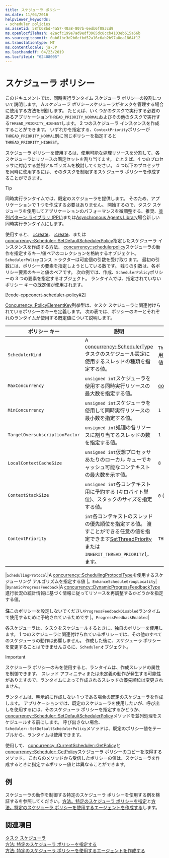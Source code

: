 ```yaml
---
title: スケジューラ ポリシー
ms.date: 11/04/2016
helpviewer_keywords:
- scheduler policies
ms.assetid: 58fb68bd-4a57-40a8-807b-6edb6f083cd9
ms.openlocfilehash: e2acfc199e7ad9edf3965dc8ccb4103eb615a66b
ms.sourcegitcommit: 0ab61bc3d2b6cfbd52a16c6ab2b97a8ea1864f12
ms.translationtype: MT
ms.contentlocale: ja-JP
ms.lasthandoff: 04/23/2019
ms.locfileid: "62408005"
---
```

# <a name="scheduler-policies"></a>スケジューラ ポリシー

このドキュメントでは、同時実行ランタイム スケジューラ ポリシーの役割について説明します。 A*スケジューラ ポリシー*スケジューラがタスクを管理する場合に使用する方法を制御します。 たとえば、いくつかのタスクで実行する必要のあるアプリケーション`THREAD_PRIORITY_NORMAL`およびその他のタスクで実行する`THREAD_PRIORITY_HIGHEST`します。  2 つのスケジューラ インスタンスを作成することができます。 いずれかを指定する、`ContextPriority`ポリシーが`THREAD_PRIORITY_NORMAL`別に同じポリシーを指定すると`THREAD_PRIORITY_HIGHEST`。

スケジューラ ポリシーを使用するは、使用可能な処理リソースを分割して、各スケジューラにリソースの固定セットを割り当てます。 たとえば、4 つのプロセッサに対応する並列アルゴリズムを検討してください。 4 つ以下のプロセッサを同時に使用するには、そのタスクを制限するスケジューラ ポリシーを作成することができます。

> [!TIP]
>  同時実行ランタイムでは、既定のスケジューラを提供します。 そのため、アプリケーションで 1 つを作成する必要はありません。 開始するので、タスク スケジューラを使用してアプリケーションのパフォーマンスを微調整する、推奨、[並列パターン ライブラリ (PPL)](../../parallel/concrt/parallel-patterns-library-ppl.md)または[Asynchronous Agents Library](../../parallel/concrt/asynchronous-agents-library.md)場合新しい同時実行ランタイムにします。

使用すると、 [::create](reference/currentscheduler-class.md#create)、 [:create](reference/scheduler-class.md#create)、または[concurrency::Scheduler::SetDefaultSchedulerPolicy](reference/scheduler-class.md#setdefaultschedulerpolicy)指定したスケジューラ インスタンスを作成する方法、 [concurrency::schedulerpolicy](../../parallel/concrt/reference/schedulerpolicy-class.md)スケジューラの動作を指定するキー/値ペアのコレクションを格納するオブジェクト。 `SchedulerPolicy`コンス トラクターは可変個の引数を受け取ります。 最初の引数には、ポリシーの要素を指定しようとしている数です。 残りの引数は、各ポリシー要素のキーと値のペアです。 次の例では、作成、`SchedulerPolicy`ポリシーの 3 つの要素を指定するオブジェクト。 ランタイムでは、指定されていないポリシー キーの既定値が使用されます。

[!code-cpp[concrt-scheduler-policy#2](../../parallel/concrt/codesnippet/cpp/scheduler-policies_1.cpp)]

[Concurrency::PolicyElementKey](reference/concurrency-namespace-enums.md#policyelementkey)列挙型は、タスク スケジューラに関連付けられているポリシーのキーを定義します。 次の表では、ポリシーのキーとそれぞれのランタイムが使用する既定値について説明します。

|ポリシー キー|説明|既定値|
|----------------|-----------------|-------------------|
|`SchedulerKind`|A [concurrency::SchedulerType](reference/concurrency-namespace-enums.md#schedulertype)タスクのスケジュール設定に使用するスレッドの種類を指定する値。|`ThreadScheduler` (通常のスレッドを使用)。 これは、このキーの唯一の有効な値です。|
|`MaxConcurrency`|`unsigned int`スケジューラを使用する同時実行リソースの最大数を指定する値。|[concurrency::MaxExecutionResources](reference/concurrency-namespace-constants1.md#maxexecutionresources)|
|`MinConcurrency`|`unsigned int`スケジューラを使用して同時実行リソースの最小数を指定する値。|`1`|
|`TargetOversubscriptionFactor`|`unsigned int`処理の各リソースに割り当てるスレッドの数を指定する値。|`1`|
|`LocalContextCacheSize`|`unsigned int`仮想プロセッサあたりのローカル キューでキャッシュ可能なコンテキストの最大数を示す値。|`8`|
|`ContextStackSize`|`unsigned int`各コンテキスト用に予約する (キロバイト単位)、スタックのサイズを指定する値。|`0` (既定のスタック サイズを使用)|
|`ContextPriority`|`int`各コンテキストのスレッドの優先順位を指定する値。 渡すことができる任意の値を指定できます[SetThreadPriority](/windows/desktop/api/processthreadsapi/nf-processthreadsapi-setthreadpriority)または`INHERIT_THREAD_PRIORITY`します。|`THREAD_PRIORITY_NORMAL`|

|`SchedulingProtocol`|A [concurrency::SchedulingProtocolType](reference/concurrency-namespace-enums.md#schedulingprotocoltype)を使用するスケジューリング アルゴリズムを指定する値 |。`EnhanceScheduleGroupLocality`| |`DynamicProgressFeedback`|A [concurrency::DynamicProgressFeedbackType](reference/concurrency-namespace-enums.md#dynamicprogressfeedbacktype)進行状況の統計情報に基づく情報に従ってリソースを再調整するかどうかを指定する値。<br /><br /> **注**このポリシーを設定しないでください`ProgressFeedbackDisabled`ランタイムで使用するために予約されているためです |。`ProgressFeedbackEnabled`|

各スケジューラは、タスクをスケジュールするときに、独自のポリシーを使用します。 1 つのスケジューラに関連付けられているポリシーでは、その他のすべてのスケジューラの動作は影響しません。 作成した後に、スケジューラ ポリシーを変更することはできませんさらに、`Scheduler`オブジェクト。

> [!IMPORTANT]
>  スケジューラ ポリシーのみを使用すると、ランタイムは、作成スレッドの属性を制御できます。 スレッド アフィニティまたは未定義の動作が発生する可能性がありますので、ランタイムによって作成されるスレッドの優先順位は変更されません。

ランタイムは、明示的に作成しない 1 つである場合の既定のスケジューラを作成します。 アプリケーションでは、既定のスケジューラを使用したいが、呼び出しを使用するには、そのスケジューラ ポリシーを指定するかどうか、 [concurrency::Scheduler::SetDefaultSchedulerPolicy](reference/scheduler-class.md#setdefaultschedulerpolicy)メソッドを並列処理をスケジュールする前にします。 呼び出さない場合、`Scheduler::SetDefaultSchedulerPolicy`メソッドは、既定のポリシー値をテーブルから、ランタイムは使用できます。

使用して、 [concurrency::CurrentScheduler::GetPolicy](reference/currentscheduler-class.md#getpolicy)と[concurrency::Scheduler::GetPolicy](reference/scheduler-class.md#getpolicy)スケジューラ ポリシーのコピーを取得するメソッド。 これらのメソッドから受信したポリシーの値は、スケジューラを作成するときに指定するポリシー値とは異なることができます。

## <a name="example"></a>例

スケジューラの動作を制御する特定のスケジューラ ポリシーを使用する例を検証するを参照してください。[方法。特定のスケジューラ ポリシーを指定](../../parallel/concrt/how-to-specify-specific-scheduler-policies.md)と[方法。特定のスケジューラ ポリシーを使用するエージェントを作成する](../../parallel/concrt/how-to-create-agents-that-use-specific-scheduler-policies.md)します。

## <a name="see-also"></a>関連項目

[タスク スケジューラ](../../parallel/concrt/task-scheduler-concurrency-runtime.md)<br/>
[方法: 特定のスケジューラ ポリシーを指定する](../../parallel/concrt/how-to-specify-specific-scheduler-policies.md)<br/>
[方法: 特定のスケジューラ ポリシーを使用するエージェントを作成する](../../parallel/concrt/how-to-create-agents-that-use-specific-scheduler-policies.md)
